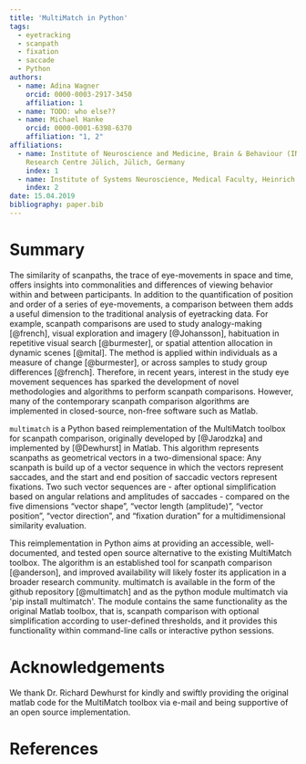 ```yaml
---
title: 'MultiMatch in Python'
tags:
  - eyetracking
  - scanpath
  - fixation
  - saccade
  - Python
authors:
  - name: Adina Wagner
    orcid: 0000-0003-2917-3450
    affiliation: 1
  - name: TODO: who else??
  - name: Michael Hanke
    orcid: 0000-0001-6398-6370
    affiliation: "1, 2"
affiliations:
  - name: Institute of Neuroscience and Medicine, Brain & Behaviour (INM-7),
    Research Centre Jülich, Jülich, Germany
    index: 1
  - name: Institute of Systems Neuroscience, Medical Faculty, Heinrich Heine University Düsseldorf, Düsseldorf, Germany
    index: 2
date: 15.04.2019
bibliography: paper.bib
---
```


# Summary

The similarity of scanpaths, the trace of eye-movements
in space and time, offers insights into commonalities
and differences of viewing behavior within and between
participants. In addition to the quantification of position
and order of a series of eye-movements, a comparison
between them adds a useful dimension to the traditional
analysis of eyetracking data. For example, scanpath
comparisons are used to study analogy-making [@french],
visual exploration and imagery [@Johansson], habituation
in repetitive visual search [@burmester], or spatial
attention allocation in dynamic scenes [@mital]. The method
is applied within individuals as a measure of change [@burmester],
or across samples to study group differences [@french].
Therefore, in recent years, interest
in the study eye movement sequences has sparked the development
of novel methodologies and algorithms to perform scanpath
comparisons. However, many of the contemporary scanpath
comparison algorithms are implemented in closed-source,
non-free software such as Matlab.

``multimatch`` is a Python based
reimplementation of the MultiMatch toolbox for scanpath
comparison, originally developed by [@Jarodzka] and
implemented by [@Dewhurst] in Matlab.
This algorithm represents scanpaths as geometrical
vectors in a two-dimensional space: Any scanpath is build
up of a vector sequence in which the vectors represent
saccades, and the start and end position of saccadic
vectors represent fixations. Two such vector sequences
are - after optional simplification based on angular relations
and amplitudes of saccades -
compared on the five dimensions “vector shape”, “vector
length (amplitude)”, “vector position”, “vector direction”,
and “fixation duration” for a multidimensional similarity
evaluation.

This reimplementation in Python aims at providing an
accessible, well-documented, and tested open
source alternative to the existing MultiMatch toolbox. The algorithm
is an established tool for scanpath comparison [@anderson],
and improved availability will likely foster its application
in a broader research community. multimatch
is available in the form of the github repository [@multimatch]
and as the python module multimatch via 'pip install multimatch'.
The module contains the same functionality as the original
Matlab toolbox, that is, scanpath comparison with optional
simplification according to user-defined thresholds, and it
provides this functionality within command-line calls or
interactive python sessions.

# Acknowledgements

We thank Dr. Richard Dewhurst for kindly and swiftly providing
the original matlab code for the MultiMatch toolbox via e-mail
and being supportive of an open source implementation.

# References


